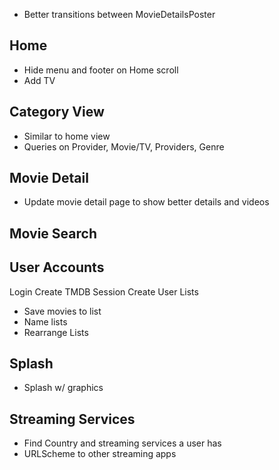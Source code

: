 - Better transitions between MovieDetailsPoster

## Home
- Hide menu and footer on Home scroll
- Add TV

## Category View
- Similar to home view
- Queries on Provider, Movie/TV, Providers, Genre

## Movie Detail
- Update movie detail page to show better details and videos

## Movie Search

## User Accounts
Login
Create TMDB Session
Create User Lists
- Save movies to list
- Name lists
- Rearrange Lists

## Splash
- Splash w/ graphics

## Streaming Services
- Find Country and streaming services a user has
- URLScheme to other streaming apps
